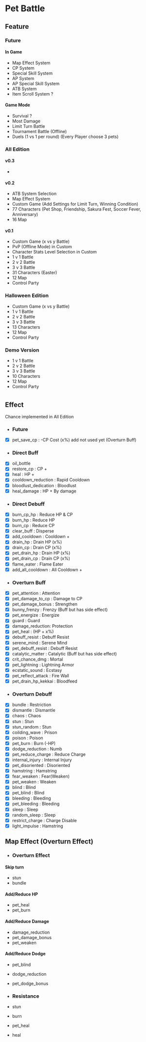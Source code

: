 # Pet Battle
## Feature
### Future
#### In Game
- Map Effect System
- CP System
- Special Skill System
- AP System
- AP Special Skill System
- ATB System
- Item Scroll System ?
#### Game Mode
- Survival ?
- Most Damage
- Limit Turn Battle
- Tournament Battle (Offline)
- Duels (1 vs 1 per round) (Every Player choose 3 pets)
### All Edition 
#### v0.3
-
#### v0.2
- ATB System Selection
- Map Effect System
- Custom Game (Add Settings for Limit Turn, Winning Condition)
- 77 Characters (Pet Shop, Friendship, Sakura Fest, Soccer Fever, Anniversary)
- 16 Map
#### v0.1
- Custom Game (x vs y Battle)
- PvP (Offline Mode) in Custom
- Character Stats Level Selection in Custom
- 1 v 1 Battle 
- 2 v 2 Battle
- 3 v 3 Battle
- 31 Characters (Easter)
- 12 Map
- Control Party
### Halloween Edition
- Custom Game (x vs y Battle)
- 1 v 1 Battle 
- 2 v 2 Battle
- 3 v 3 Battle
- 13 Characters
- 12 Map
- Control Party
### Demo Version
- 1 v 1 Battle 
- 2 v 2 Battle
- 3 v 3 Battle
- 10 Characters
- 12 Map
- Control Party
#
## Effect 
Chance implemented in All Edition
- ### Future
- [x] pet_save_cp : -CP Cost (x%) add not used yet (Overturn Buff)
- ### Direct Buff
- [x] oil_bottle 
- [x] restore_cp : CP +
- [x] heal : HP +
- [x] cooldown_reduction : Rapid Cooldown
- [x] bloodlust_dedication : Bloodlust
- [x] heal_damage : HP + By damage
- ### Direct Debuff
- [x] burn_cp_hp : Reduce HP & CP 
- [x] burn_hp : Reduce HP 
- [x] burn_cp : Reduce CP
- [x] clear_buff : Disperse
- [x] add_cooldown : Cooldown +
- [x] drain_hp : Drain HP (x%)
- [x] drain_cp : Drain CP (x%)
- [x] pet_drain_hp : Drain HP (x%)
- [x] pet_drain_cp : Drain CP (x%)
- [x] flame_eater : Flame Eater
- [x] add_all_cooldown : All Cooldown +
- ### Overturn Buff
- [x] pet_attention : Attention
- [x] pet_damage_to_cp : Damage to CP 
- [x] pet_damage_bonus : Strengthen
- [x] bunny_frenzy : Frenzy (Buff but has side effect)
- [x] pet_energize : Energize
- [x] guard : Guard
- [x] damage_reduction: Protection
- [x] pet_heal : (HP + x%)
- [x] debuff_resist : Debuff Resist
- [x] serene_mind : Serene Mind
- [x] pet_debuff_resist : Debuff Resist
- [x] catalytic_matter : Catalytic (Buff but has side effect)
- [x] crit_chance_dmg : Mortal
- [x] pet_lightning : Lightning Armor
- [x] ecstatic_sound : Ecstasy
- [x] pet_reflect_attack : Fire Wall
- [x] pet_drain_hp_kekkai : Bloodfeed
- ### Overturn Debuff
- [x] bundle : Restriction
- [x] dismantle : Dismantle
- [x] chaos : Chaos
- [x] stun : Stun
- [x] stun_random : Stun
- [x] coilding_wave : Prison
- [x] poison : Poison
- [x] pet_burn : Burn (-HP)
- [x] dodge_reduction : Numb
- [x] pet_reduce_charge : Reduce Charge
- [x] internal_injury : Internal Injury
- [x] pet_disoriented : Disoriented
- [x] hamstring : Hamstring
- [x] fear_weaken : Fear(Weaken) 
- [x] pet_weaken : Weaken
- [x] blind : Blind
- [x] pet_blind : Blind
- [x] bleeding : Bleeding
- [x] pet_bleeding : Bleeding
- [x] sleep : Sleep
- [x] random_sleep : Sleep 
- [x] restrict_charge : Charge Disable
- [x] light_impulse : Hamstring

## Map Effect (Overturn Effect)
- ### Overturn Effect
#### Skip turn
- stun
- bundle
#### Add/Reduce HP
- pet_heal
- pet_burn
#### Add/Reduce Damage
- damage_reduction
- pet_damage_bonus
- pet_weaken
#### Add/Reduce Dodge
- pet_blind
- dodge_reduction
- pet_dodge_bonus


- ### Resistance
- stun
- burn 
- pet_heal
- heal


